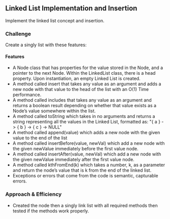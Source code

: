 ## Linked List Implementation and Insertion
Implement the linked list concept and insertion.

### Challenge
Create a singly list with these features:

#### Features

* A Node class that has properties for the value stored in the Node, and a pointer to the next Node.
Within the LinkedList class, there is a head property. Upon instantiation, an empty Linked List is created.
* A method called insert that takes any value as an argument and adds a new node with that value to the head of the list with an O(1) Time performance.
* A method called includes that takes any value as an argument and returns a boolean result depending on whether that value exists as a Node’s value somewhere within the list.
* A method called toString which takes in no arguments and returns a string representing all the values in the Linked List, formatted as: "{ a } -> { b } -> { c } -> NULL"
* A method called append(value) which adds a new node with the given value to the end of the list
* A method called insertBefore(value, newVal) which add a new node with the given newValue immediately before the first value node.
* A method called insertAfter(value, newVal) which add a new node with the given newValue immediately after the first value node.
* A method called kthFromEnd(k) which takes a number, k, as a parameter and return the node’s value that is k from the end of the linked list.
* Exceptions or errors that come from the code is semantic, capturable errors.


### Approach & Efficiency
* Created the node then a singly link list with all required methods then tested if the methods work properly.